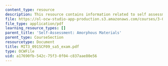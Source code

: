 ```yaml
---
content_type: resource
description: This resource contains information related to self assessment exam.
file: https://ol-ocw-studio-app-production.s3.amazonaws.com/courses/3-091sc-introduction-to-solid-state-chemistry-fall-2010/a17690fb542c75f30f04c837aae80e56_MIT3_091SCF09_sa5_exam.pdf
file_type: application/pdf
learning_resource_types: []
parent_title: 'Self-Assessment: Amorphous Materials'
parent_type: CourseSection
resourcetype: Document
title: MIT3_091SCF09_sa5_exam.pdf
type: OCWFile
uid: a17690fb-542c-75f3-0f04-c837aae80e56
---
```

